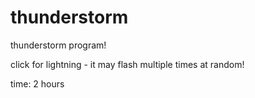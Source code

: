 # thunderstorm
thunderstorm program!

click for lightning - it may flash multiple times at random!

time: 2 hours
